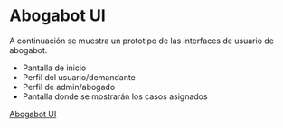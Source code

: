 # Abogabot UI

A continuación se muestra un prototipo de las interfaces de usuario de abogabot.

* Pantalla de inicio
* Perfil del usuario/demandante
* Perfil de admin/abogado
* Pantalla donde se mostrarán los casos asignados


[Abogabot UI](https://miro.com/app/board/uXjVOJ-3vKo=/?invite_link_id=426563200418)
